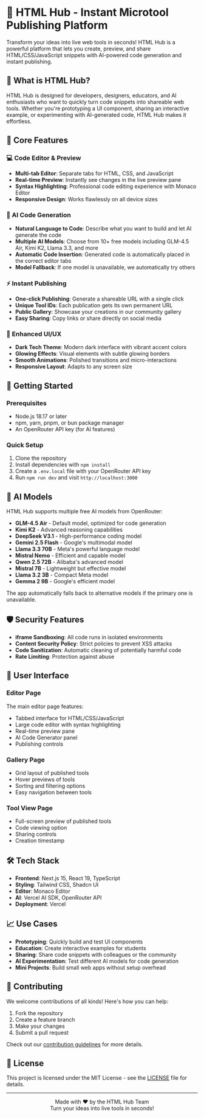 # 🚀 HTML Hub - Instant Microtool Publishing Platform

Transform your ideas into live web tools in seconds! HTML Hub is a powerful platform that lets you create, preview, and share HTML/CSS/JavaScript snippets with AI-powered code generation and instant publishing.

## 🌟 What is HTML Hub?

HTML Hub is designed for developers, designers, educators, and AI enthusiasts who want to quickly turn code snippets into shareable web tools. Whether you're prototyping a UI component, sharing an interactive example, or experimenting with AI-generated code, HTML Hub makes it effortless.

## 🎯 Core Features

### 💻 Code Editor & Preview
- **Multi-tab Editor**: Separate tabs for HTML, CSS, and JavaScript
- **Real-time Preview**: Instantly see changes in the live preview pane
- **Syntax Highlighting**: Professional code editing experience with Monaco Editor
- **Responsive Design**: Works flawlessly on all device sizes

### 🤖 AI Code Generation
- **Natural Language to Code**: Describe what you want to build and let AI generate the code
- **Multiple AI Models**: Choose from 10+ free models including GLM-4.5 Air, Kimi K2, Llama 3.3, and more
- **Automatic Code Insertion**: Generated code is automatically placed in the correct editor tabs
- **Model Fallback**: If one model is unavailable, we automatically try others

### ⚡ Instant Publishing
- **One-click Publishing**: Generate a shareable URL with a single click
- **Unique Tool IDs**: Each publication gets its own permanent URL
- **Public Gallery**: Showcase your creations in our community gallery
- **Easy Sharing**: Copy links or share directly on social media

### 🎨 Enhanced UI/UX
- **Dark Tech Theme**: Modern dark interface with vibrant accent colors
- **Glowing Effects**: Visual elements with subtle glowing borders
- **Smooth Animations**: Polished transitions and micro-interactions
- **Responsive Layout**: Adapts to any screen size

## 🚀 Getting Started

### Prerequisites
- Node.js 18.17 or later
- npm, yarn, pnpm, or bun package manager
- An OpenRouter API key (for AI features)

### Quick Setup
1. Clone the repository
2. Install dependencies with `npm install`
3. Create a `.env.local` file with your OpenRouter API key
4. Run `npm run dev` and visit `http://localhost:3000`

## 🤖 AI Models

HTML Hub supports multiple free AI models from OpenRouter:

- **GLM-4.5 Air** - Default model, optimized for code generation
- **Kimi K2** - Advanced reasoning capabilities
- **DeepSeek V3.1** - High-performance coding model
- **Gemini 2.5 Flash** - Google's multimodal model
- **Llama 3.3 70B** - Meta's powerful language model
- **Mistral Nemo** - Efficient and capable model
- **Qwen 2.5 72B** - Alibaba's advanced model
- **Mistral 7B** - Lightweight but effective model
- **Llama 3.2 3B** - Compact Meta model
- **Gemma 2 9B** - Google's efficient model

The app automatically falls back to alternative models if the primary one is unavailable.

## 🛡️ Security Features

- **iframe Sandboxing**: All code runs in isolated environments
- **Content Security Policy**: Strict policies to prevent XSS attacks
- **Code Sanitization**: Automatic cleaning of potentially harmful code
- **Rate Limiting**: Protection against abuse

## 📱 User Interface

### Editor Page
The main editor page features:
- Tabbed interface for HTML/CSS/JavaScript
- Large code editor with syntax highlighting
- Real-time preview pane
- AI Code Generator panel
- Publishing controls

### Gallery Page
- Grid layout of published tools
- Hover previews of tools
- Sorting and filtering options
- Easy navigation between tools

### Tool View Page
- Full-screen preview of published tools
- Code viewing option
- Sharing controls
- Creation timestamp

## 🛠️ Tech Stack

- **Frontend**: Next.js 15, React 19, TypeScript
- **Styling**: Tailwind CSS, Shadcn UI
- **Editor**: Monaco Editor
- **AI**: Vercel AI SDK, OpenRouter API
- **Deployment**: Vercel

## 📈 Use Cases

- **Prototyping**: Quickly build and test UI components
- **Education**: Create interactive examples for students
- **Sharing**: Share code snippets with colleagues or the community
- **AI Experimentation**: Test different AI models for code generation
- **Mini Projects**: Build small web apps without setup overhead

## 🤝 Contributing

We welcome contributions of all kinds! Here's how you can help:

1. Fork the repository
2. Create a feature branch
3. Make your changes
4. Submit a pull request

Check out our [contribution guidelines](CONTRIBUTING.md) for more details.

## 📜 License

This project is licensed under the MIT License - see the [LICENSE](LICENSE) file for details.

---

<p align="center">
  Made with ❤️ by the HTML Hub Team<br/>
  Turn your ideas into live tools in seconds!
</p>
